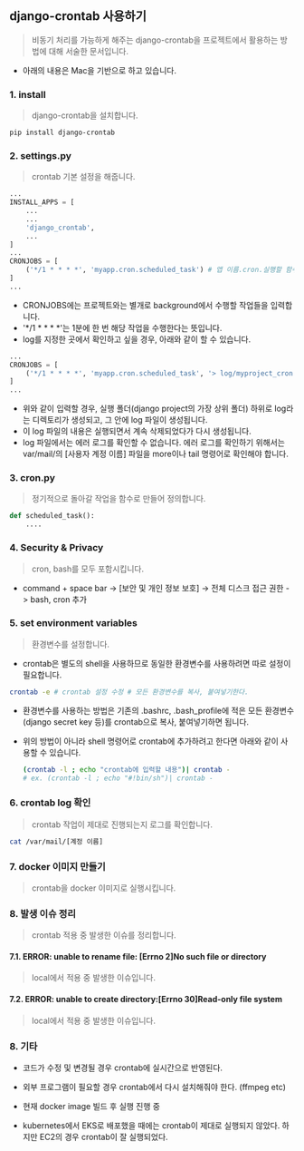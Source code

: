 ## django-crontab 사용하기

> 비동기 처리를 가능하게 해주는 django-crontab을 프로젝트에서 활용하는 방법에 대해 서술한 문서입니다.

- 아래의 내용은 Mac을 기반으로 하고 있습니다. 



### 1. install

> django-crontab을 설치합니다. 

```bash
pip install django-crontab
```



### 2. settings.py

> crontab 기본 설정을 해줍니다.

```python
...
INSTALL_APPS = [
    ...
    ...
    'django_crontab',
    ...
]
...
CRONJOBS = [
    ('*/1 * * * *', 'myapp.cron.scheduled_task') # 앱 이름.cron.실행할 함수
]
...
```

- CRONJOBS에는 프로젝트와는 별개로 background에서 수행할 작업들을 입력합니다. 
- '*/1 * * * *'는 1분에 한 번 해당 작업을 수행한다는 뜻입니다.
- log를 지정한 곳에서 확인하고 싶을 경우, 아래와 같이 할 수 있습니다.

```python
...
CRONJOBS = [
    ('*/1 * * * *', 'myapp.cron.scheduled_task', '> log/myproject_cron.log') # 앱 이름.cron.실행할 함수
]
...
```

- 위와 같이 입력할 경우, 실행 폴더(django project의 가장 상위 폴더) 하위로 log라는 디렉토리가 생성되고, 그 안에 log 파일이 생성됩니다. 
- 이 log 파일의 내용은 실행되면서 계속 삭제되었다가 다시 생성됩니다. 
- log 파일에서는 에러 로그를 확인할 수 없습니다. 에러 로그를 확인하기 위해서는 var/mail/의 [사용자 계정 이름] 파일을 more이나 tail 명령어로 확인해야 합니다. 

### 3. cron.py

> 정기적으로 돌아갈 작업을 함수로 만들어 정의합니다.

```python
def scheduled_task():
    ....
```



### 4. Security & Privacy

> cron, bash를 모두 포함시킵니다.

- command + space bar -> [보안 및 개인 정보 보호] -> 전체 디스크 접근 권한 -> bash, cron 추가



### 5. set environment variables

> 환경변수를 설정합니다. 

- crontab은 별도의 shell을 사용하므로 동일한 환경변수를 사용하려면 따로 설정이 필요합니다. 

```bash
crontab -e # crontab 설정 수정 # 모든 환경변수를 복사, 붙여넣기한다.
```

- 환경변수를 사용하는 방법은 기존의 .bashrc, .bash_profile에 적은 모든 환경변수(django secret key 등)를 crontab으로 복사, 붙여넣기하면 됩니다. 

- 위의 방법이 아니라 shell 명령어로 crontab에 추가하려고 한다면 아래와 같이 사용할 수 있습니다.

  ```bash
  (crontab -l ; echo "crontab에 입력할 내용")| crontab - 
  # ex. (crontab -l ; echo "#!bin/sh")| crontab - 
  ```

  

### 6. crontab log 확인

> crontab 작업이 제대로 진행되는지 로그를 확인합니다. 

```bash
cat /var/mail/[계정 이름]
```





### 7. docker 이미지 만들기

> crontab을 docker 이미지로 실행시킵니다.



### 8. 발생 이슈 정리

> crontab 적용 중 발생한 이슈를 정리합니다. 

#### 7.1. ERROR: unable to rename file: [Errno 2]No such file or directory

> local에서 적용 중 발생한 이슈입니다.

#### 7.2. ERROR: unable to create directory:[Errno 30]Read-only file system

> local에서 적용 중 발생한 이슈입니다. 



### 8. 기타

- 코드가 수정 및 변경될 경우 crontab에 실시간으로 반영된다. 

- 외부 프로그램이 필요할 경우 crontab에서 다시 설치해줘야 한다. (ffmpeg etc)

- 현재 docker image 빌드 후 실행 진행 중

- kubernetes에서 EKS로 배포했을 때에는 crontab이 제대로 실행되지 않았다. 하지만 EC2의 경우 crontab이 잘 실행되었다. 

  



